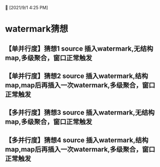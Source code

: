 📆 [2021/9/1 4:25 PM]

# watermark猜想

## 【单并行度】猜想1 source 插入watermark,无结构map,多级聚合，窗口正常触发


## 【单并行度】猜想2 source 插入watermark,结构map,map后再插入一次watermark,多级聚合，窗口正常触发


## 【多并行度】猜想3 source 插入watermark,无结构map,多级聚合，窗口正常触发


## 【多并行度】猜想4 source 插入watermark,结构map,map后再插入一次watermark,多级聚合，窗口正常触发

